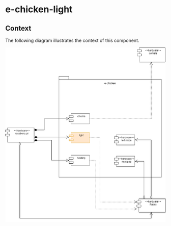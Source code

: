# e-chicken-light

## Context

The following diagram illustrates the context of this component.

![](readme/e-chicken.drawio.png)